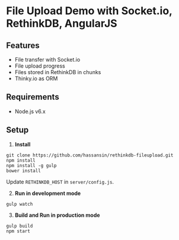 # File Upload Demo with Socket.io, RethinkDB, AngularJS

## Features

- File transfer with Socket.io
- File upload progress
- Files stored in RethinkDB in chunks
- Thinky.io as ORM

## Requirements

- Node.js v6.x


## Setup

1. **Install**
  ```
  git clone https://github.com/hassansin/rethinkdb-fileupload.git
  npm install
  npm install -g gulp
  bower install
  ```
  Update `RETHINKDB_HOST` in `server/config.js`.

2. **Run in development mode**

  ```
  gulp watch
  ```

3. **Build and Run in production mode**

  ```
  gulp build
  npm start
  ```

